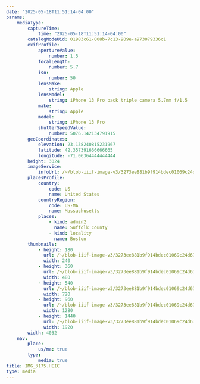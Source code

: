 ```yaml
---
date: "2025-05-18T11:51:14-04:00"
params:
    mediaType:
        captureTime:
            time: "2025-05-18T11:51:14-04:00"
        catalogNodeUid: 01983c61-008b-7c13-909e-a973079336c1
        exifProfile:
            apertureValue:
                number: 1.5
            focalLength:
                number: 5.7
            iso:
                number: 50
            lensMake:
                string: Apple
            lensModel:
                string: iPhone 13 Pro back triple camera 5.7mm f/1.5
            make:
                string: Apple
            model:
                string: iPhone 13 Pro
            shutterSpeedValue:
                number: 5076.142134791915
        geoCoordinates:
            elevation: 23.138240815231967
            latitude: 42.357391666666665
            longitude: -71.06364444444444
        height: 3024
        imageService:
            infoUrl: /~/blob-iiif-image-v3/3273ee881b9f914bdec01069c24d6749f22802f4c7b71aa3bbaeef4d8ae0d586/info.json
        placesProfile:
            country:
                code: US
                name: United States
            countryRegion:
                code: US-MA
                name: Massachusetts
            places:
                - kind: admin2
                  name: Suffolk County
                - kind: locality
                  name: Boston
        thumbnails:
            - height: 180
              url: /~/blob-iiif-image-v3/3273ee881b9f914bdec01069c24d6749f22802f4c7b71aa3bbaeef4d8ae0d586/full/240%2C180/0/default.jpg
              width: 240
            - height: 360
              url: /~/blob-iiif-image-v3/3273ee881b9f914bdec01069c24d6749f22802f4c7b71aa3bbaeef4d8ae0d586/full/480%2C360/0/default.jpg
              width: 480
            - height: 540
              url: /~/blob-iiif-image-v3/3273ee881b9f914bdec01069c24d6749f22802f4c7b71aa3bbaeef4d8ae0d586/full/720%2C540/0/default.jpg
              width: 720
            - height: 960
              url: /~/blob-iiif-image-v3/3273ee881b9f914bdec01069c24d6749f22802f4c7b71aa3bbaeef4d8ae0d586/full/1280%2C960/0/default.jpg
              width: 1280
            - height: 1440
              url: /~/blob-iiif-image-v3/3273ee881b9f914bdec01069c24d6749f22802f4c7b71aa3bbaeef4d8ae0d586/full/1920%2C1440/0/default.jpg
              width: 1920
        width: 4032
    nav:
        place:
            us/ma: true
        type:
            media: true
title: IMG_3175.HEIC
type: media
---
```

